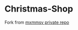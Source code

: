 # Christmas-Shop

Fork from [mxmmsv private repo](https://rolling-scopes-school.github.io/mxmmsv-JSFE2024Q4/Christmas-Shop/pages/home/)